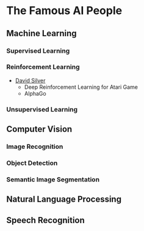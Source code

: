 # The Famous AI People

## Machine Learning

### Supervised Learning

### Reinforcement Learning
* [David Silver](http://www0.cs.ucl.ac.uk/staff/d.silver/web/Home.html)
	* Deep Reinforcement Learning for Atari Game
	* AlphaGo

### Unsupervised Learning

## Computer Vision

### Image Recognition

### Object Detection

### Semantic Image Segmentation

## Natural Language Processing

## Speech Recognition

